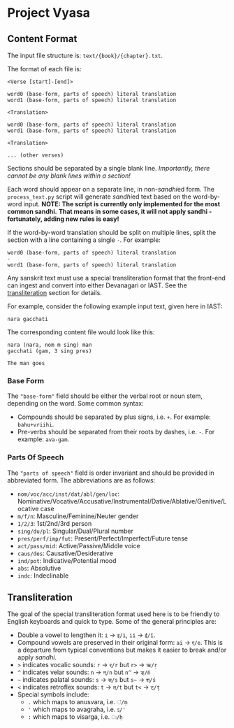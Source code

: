 # Project Vyasa

## Content Format

The input file structure is: `text/{book}/{chapter}.txt`.

The format of each file is:
```
<Verse [start]-[end]>

word0 (base-form, parts of speech) literal translation
word1 (base-form, parts of speech) literal translation

<Translation>

word0 (base-form, parts of speech) literal translation
word1 (base-form, parts of speech) literal translation

<Translation>

... (other verses)
```

Sections should be separated by a single blank line. 
*Importantly, there cannot be any blank lines within a section!*

Each word should appear on a separate line, in non-*sandhi*ed form.
The `process_text.py` script will generate *sandhi*ed text based on the word-by-word input.
**NOTE: The script is currently only implemented for the most common sandhi.**
**That means in some cases, it will not apply sandhi - fortunately, adding new rules is easy!**

If the word-by-word translation should be split on multiple lines, split the section
with a line containing a single `-`. For example:
```
word0 (base-form, parts of speech) literal translation
-
word1 (base-form, parts of speech) literal translation
```

Any sanskrit text must use a special transliteration format that the front-end can 
ingest and convert into either Devanagari or IAST. See the [transliteration](#transliteration)
section for details.

For example, consider the following example input text, given here in IAST:
```
nara gacchati
```

The corresponding content file would look like this:
```
nara (nara, nom m sing) man
gacchati (gam, 3 sing pres)

The man goes
```
### Base Form

The `"base-form"` field should be either the verbal root or noun stem, depending on the word.
Some common syntax:

- Compounds should be separated by plus signs, i.e. `+`. For example: `bahu+vriihi`.
- Pre-verbs should be separated from their roots by dashes, i.e. `-`. For example: `ava-gam`.

### Parts Of Speech

The `"parts of speech"` field is order invariant and should be provided in abbreviated form. 
The abbreviations are as follows:

- `nom/voc/acc/inst/dat/abl/gen/loc`: Nominative/Vocative/Accusative/Instrumental/Dative/Ablative/Genitive/Locative case
- `m/f/n`: Masculine/Feminine/Neuter gender
- `1/2/3`: 1st/2nd/3rd person
- `sing/du/pl`: Singular/Dual/Plural number
- `pres/perf/imp/fut`: Present/Perfect/Imperfect/Future tense
- `act/pass/mid`: Active/Passive/Middle voice
- `caus/des`: Causative/Desiderative
- `ind/pot`: Indicative/Potential mood
- `abs`: Absolutive
- `indc`: Indeclinable

## Transliteration 

The goal of the special transliteration format used here is to be friendly 
to English keyboards and quick to type. Some of the general principles are:

- Double a vowel to lengthen it: `i` -> `इ/i`, `ii` -> `ई/ī`.
- Compound vowels are preserved in their original form: `ai` -> `ए/e`.
  This is a departure from typical conventions but makes it easier to 
  break and/or apply *sandhi*.
- `>` indicates vocalic sounds: `r` -> `र्/r` but `r>` -> `ऋ/ṛ`
- `^` indicates velar sounds: `n` -> `न्/n` but `n^` -> `ङ्/ṅ`
- `~` indicates palatal sounds: `s` -> `स्/s` but `s~` -> `श्/ś`
- `<` indicates retroflex sounds: `t` -> `त्/t` but `t<` -> `ट्/ṭ`
- Special symbols include:
  - `.` which maps to anusvara, i.e. `ं/ṃ`
  - `'` which maps to avagraha, i.e. `ऽ/'`
  - `:` which maps to visarga, i.e. `ः/ḥ`